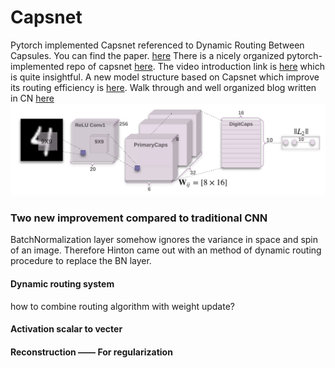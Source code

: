 # Capsnet
Pytorch implemented Capsnet referenced to Dynamic Routing Between Capsules. You can find the paper. [here](https://arxiv.org/pdf/1710.09829.pdf)
There is a nicely organized pytorch-implemented repo of capsnet [here](https://github.com/laubonghaudoi/CapsNet_guide_PyTorch).
The video introduction link is [here](https://pan.baidu.com/s/1bo03udL) which is quite insightful.
A new model structure based on Capsnet which improve its routing efficiency is [here](https://openreview.net/pdf?id=HJWLfGWRb).
Walk through and well organized blog written in CN [here](https://zhuanlan.zhihu.com/p/30970675)
![alt text](png/model.png)
### Two new improvement compared to traditional CNN
BatchNormalization layer somehow ignores the variance in space and spin of an image. Therefore Hinton came out with an method of dynamic routing procedure to replace the BN layer. 
#### Dynamic routing system
how to combine routing algorithm with weight update?
#### Activation scalar to vecter
#### Reconstruction —— For regularization
